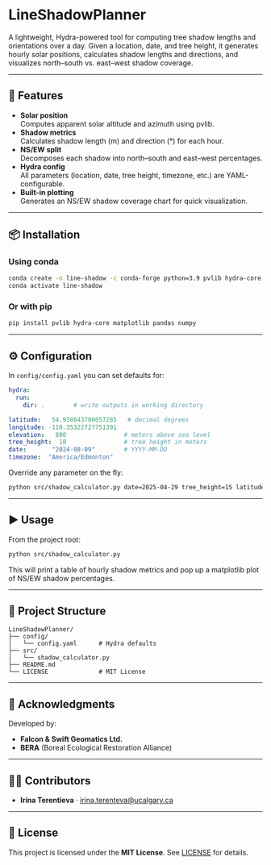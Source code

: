 # LineShadowPlanner

A lightweight, Hydra-powered tool for computing tree shadow lengths and orientations over a day. Given a location, date, and tree height, it generates hourly solar positions, calculates shadow lengths and directions, and visualizes north–south vs. east–west shadow coverage.

---

## 🚀 Features

- **Solar position**  
  Computes apparent solar altitude and azimuth using pvlib.  
- **Shadow metrics**  
  Calculates shadow length (m) and direction (°) for each hour.  
- **NS/EW split**  
  Decomposes each shadow into north–south and east–west percentages.  
- **Hydra config**  
  All parameters (location, date, tree height, timezone, etc.) are YAML-configurable.  
- **Built-in plotting**  
  Generates an NS/EW shadow coverage chart for quick visualization.

---

## 📦 Installation

### Using conda  
```bash
conda create -n line-shadow -c conda-forge python=3.9 pvlib hydra-core matplotlib pandas numpy
conda activate line-shadow
```

### Or with pip  
```bash
pip install pvlib hydra-core matplotlib pandas numpy
```

---

## ⚙️ Configuration

In `config/config.yaml` you can set defaults for:

```yaml
hydra:
  run:
    dir: .        # write outputs in working directory

latitude:   54.938643706057285   # decimal degrees
longitude: -110.35322727751391
elevation:   800                # meters above sea level
tree_height:  10                # tree height in meters
date:       "2024-08-09"        # YYYY-MM-DD
timezone:  "America/Edmonton"
```

Override any parameter on the fly:
```bash
python src/shadow_calculator.py date=2025-04-29 tree_height=15 latitude=53.5
```

---

## ▶️ Usage

From the project root:

```bash
python src/shadow_calculator.py
```

This will print a table of hourly shadow metrics and pop up a matplotlib plot of NS/EW shadow percentages.

---

## 📂 Project Structure

```
LineShadowPlanner/
├── config/              
│   └── config.yaml      # Hydra defaults  
├── src/                 
│   └── shadow_calculator.py  
├── README.md            
└── LICENSE              # MIT License  
```

---

## 🤝 Acknowledgments

Developed by:

- **Falcon & Swift Geomatics Ltd.**  
- **BERA** (Boreal Ecological Restoration Alliance)

---

## 👩‍💻 Contributors

- **Irina Terentieva** · irina.terenteva@ucalgary.ca

---

## 📄 License

This project is licensed under the **MIT License**. See [LICENSE](./LICENSE) for details.

